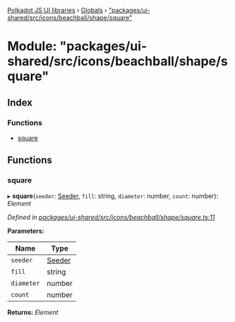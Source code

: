 [Polkadot JS UI libraries](../README.md) › [Globals](../globals.md) › ["packages/ui-shared/src/icons/beachball/shape/square"](_packages_ui_shared_src_icons_beachball_shape_square_.md)

# Module: "packages/ui-shared/src/icons/beachball/shape/square"

## Index

### Functions

* [square](_packages_ui_shared_src_icons_beachball_shape_square_.md#square)

## Functions

###  square

▸ **square**(`seeder`: [Seeder](_packages_ui_shared_src_icons_beachball_types_.md#seeder), `fill`: string, `diameter`: number, `count`: number): *Element*

*Defined in [packages/ui-shared/src/icons/beachball/shape/square.ts:11](https://github.com/polkadot-js/ui/blob/0dcbdca/packages/ui-shared/src/icons/beachball/shape/square.ts#L11)*

**Parameters:**

Name | Type |
------ | ------ |
`seeder` | [Seeder](_packages_ui_shared_src_icons_beachball_types_.md#seeder) |
`fill` | string |
`diameter` | number |
`count` | number |

**Returns:** *Element*
